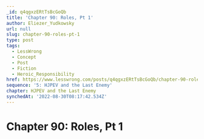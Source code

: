 ```yaml
---
_id: q4qgxzERtTsBcGoQb
title: 'Chapter 90: Roles, Pt 1'
author: Eliezer_Yudkowsky
url: null
slug: chapter-90-roles-pt-1
type: post
tags:
  - LessWrong
  - Concept
  - Post
  - Fiction
  - Heroic_Responsibility
href: https://www.lesswrong.com/posts/q4qgxzERtTsBcGoQb/chapter-90-roles-pt-1
sequence: '5: HJPEV and the Last Enemy'
chapter: HJPEV and the Last Enemy
synchedAt: '2022-08-30T08:17:42.534Z'
---
```

# Chapter 90: Roles, Pt 1

